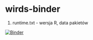 # wirds-binder

1. runtime.txt - wersja R, data pakietów

[![Binder](https://mybinder.org/badge_logo.svg)](https://mybinder.org/v2/gh/JuliaFigurska/wirds-binder/main?urlpath=rstudio)
